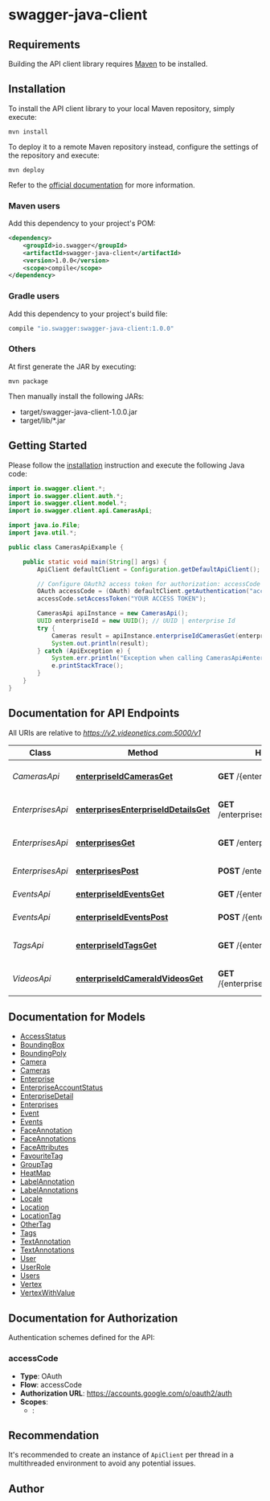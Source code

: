 # swagger-java-client

## Requirements

Building the API client library requires [Maven](https://maven.apache.org/) to be installed.

## Installation

To install the API client library to your local Maven repository, simply execute:

```shell
mvn install
```

To deploy it to a remote Maven repository instead, configure the settings of the repository and execute:

```shell
mvn deploy
```

Refer to the [official documentation](https://maven.apache.org/plugins/maven-deploy-plugin/usage.html) for more information.

### Maven users

Add this dependency to your project's POM:

```xml
<dependency>
    <groupId>io.swagger</groupId>
    <artifactId>swagger-java-client</artifactId>
    <version>1.0.0</version>
    <scope>compile</scope>
</dependency>
```

### Gradle users

Add this dependency to your project's build file:

```groovy
compile "io.swagger:swagger-java-client:1.0.0"
```

### Others

At first generate the JAR by executing:

    mvn package

Then manually install the following JARs:

* target/swagger-java-client-1.0.0.jar
* target/lib/*.jar

## Getting Started

Please follow the [installation](#installation) instruction and execute the following Java code:

```java
import io.swagger.client.*;
import io.swagger.client.auth.*;
import io.swagger.client.model.*;
import io.swagger.client.api.CamerasApi;

import java.io.File;
import java.util.*;

public class CamerasApiExample {

    public static void main(String[] args) {
        ApiClient defaultClient = Configuration.getDefaultApiClient();

        // Configure OAuth2 access token for authorization: accessCode
        OAuth accessCode = (OAuth) defaultClient.getAuthentication("accessCode");
        accessCode.setAccessToken("YOUR ACCESS TOKEN");

        CamerasApi apiInstance = new CamerasApi();
        UUID enterpriseId = new UUID(); // UUID | enterprise Id
        try {
            Cameras result = apiInstance.enterpriseIdCamerasGet(enterpriseId);
            System.out.println(result);
        } catch (ApiException e) {
            System.err.println("Exception when calling CamerasApi#enterpriseIdCamerasGet");
            e.printStackTrace();
        }
    }
}
```

## Documentation for API Endpoints

All URIs are relative to *https://v2.videonetics.com:5000/v1*

Class | Method | HTTP request | Description
------------ | ------------- | ------------- | -------------
*CamerasApi* | [**enterpriseIdCamerasGet**](docs/CamerasApi.md#enterpriseIdCamerasGet) | **GET** /{enterpriseId}/cameras | Get all cameras for a enterprise
*EnterprisesApi* | [**enterprisesEnterpriseIdDetailsGet**](docs/EnterprisesApi.md#enterprisesEnterpriseIdDetailsGet) | **GET** /enterprises/{enterpriseId}/details | Get enterprises with details
*EnterprisesApi* | [**enterprisesGet**](docs/EnterprisesApi.md#enterprisesGet) | **GET** /enterprises | Get enterprises list
*EnterprisesApi* | [**enterprisesPost**](docs/EnterprisesApi.md#enterprisesPost) | **POST** /enterprises | Add new enterprise
*EventsApi* | [**enterpriseIdEventsGet**](docs/EventsApi.md#enterpriseIdEventsGet) | **GET** /{enterpriseId}/events | Get events list
*EventsApi* | [**enterpriseIdEventsPost**](docs/EventsApi.md#enterpriseIdEventsPost) | **POST** /{enterpriseId}/events | Create new event
*TagsApi* | [**enterpriseIdTagsGet**](docs/TagsApi.md#enterpriseIdTagsGet) | **GET** /{enterpriseId}/tags | Get all tags for a enterprise
*VideosApi* | [**enterpriseIdCameraIdVideosGet**](docs/VideosApi.md#enterpriseIdCameraIdVideosGet) | **GET** /{enterpriseId}/{cameraId}/videos | Get all cameras for a enterprise

## Documentation for Models

 - [AccessStatus](docs/AccessStatus.md)
 - [BoundingBox](docs/BoundingBox.md)
 - [BoundingPoly](docs/BoundingPoly.md)
 - [Camera](docs/Camera.md)
 - [Cameras](docs/Cameras.md)
 - [Enterprise](docs/Enterprise.md)
 - [EnterpriseAccountStatus](docs/EnterpriseAccountStatus.md)
 - [EnterpriseDetail](docs/EnterpriseDetail.md)
 - [Enterprises](docs/Enterprises.md)
 - [Event](docs/Event.md)
 - [Events](docs/Events.md)
 - [FaceAnnotation](docs/FaceAnnotation.md)
 - [FaceAnnotations](docs/FaceAnnotations.md)
 - [FaceAttributes](docs/FaceAttributes.md)
 - [FavouriteTag](docs/FavouriteTag.md)
 - [GroupTag](docs/GroupTag.md)
 - [HeatMap](docs/HeatMap.md)
 - [LabelAnnotation](docs/LabelAnnotation.md)
 - [LabelAnnotations](docs/LabelAnnotations.md)
 - [Locale](docs/Locale.md)
 - [Location](docs/Location.md)
 - [LocationTag](docs/LocationTag.md)
 - [OtherTag](docs/OtherTag.md)
 - [Tags](docs/Tags.md)
 - [TextAnnotation](docs/TextAnnotation.md)
 - [TextAnnotations](docs/TextAnnotations.md)
 - [User](docs/User.md)
 - [UserRole](docs/UserRole.md)
 - [Users](docs/Users.md)
 - [Vertex](docs/Vertex.md)
 - [VertexWithValue](docs/VertexWithValue.md)

## Documentation for Authorization

Authentication schemes defined for the API:
### accessCode

- **Type**: OAuth
- **Flow**: accessCode
- **Authorization URL**: https://accounts.google.com/o/oauth2/auth
- **Scopes**: 
  - : 


## Recommendation

It's recommended to create an instance of `ApiClient` per thread in a multithreaded environment to avoid any potential issues.

## Author


